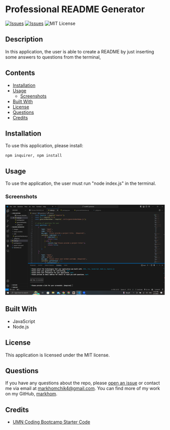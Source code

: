 # Professional README Generator
[![Issues](https://img.shields.io/github/issues/markhom/README-Generator)](https://github.com/markhom/README-Generator/issues) [![Issues](https://img.shields.io/github/contributors/markhom/README-Generator)](https://github.com/markhom/README-Generator/graphs/contributors) ![MIT License](https://img.shields.io/badge/license-MIT-blue)

## Description
In this application, the user is able to create a README by just inserting some answers to questions from the terminal,  
## Contents
* [Installation](#installation)
* [Usage](#usage)
   * [Screenshots](#screenshots)
* [Built With](#built-with)
* [License](#license)
* [Questions](#questions)
* [Credits](#credits)

## Installation
To use this application, please install: 
```
npm inquirer, npm install
```
  
## Usage
To use the application, the user must run "node index.js" in the terminal. 
  
### Screenshots
![Image of code](/images/Screenshot%20(2).png) 


## Built With

* JavaScript
* Node.js
  
## License
This application is licensed under the MIT license.
  
## Questions
If you have any questions about the repo, please [open an issue](https://github.com/markhom/README-Generator/issues) or contact me via email at markhomchik4@gmail.com. You can find more of my work on my GitHub, [markhom](https://github.com/markhom/).
  
## Credits
* [UMN Coding Bootcamp Starter Code](https://github.com/coding-boot-camp/potential-enigma)

  
